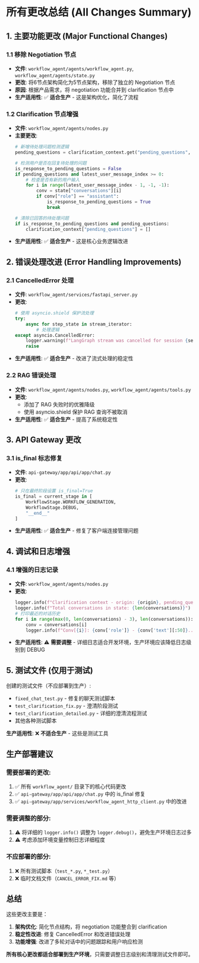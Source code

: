 # 所有更改总结 (All Changes Summary)

## 1. 主要功能更改 (Major Functional Changes)

### 1.1 移除 Negotiation 节点
- **文件**: `workflow_agent/agents/workflow_agent.py`, `workflow_agent/agents/state.py`
- **更改**: 将6节点架构简化为5节点架构，移除了独立的 Negotiation 节点
- **原因**: 根据产品需求，将 negotiation 功能合并到 clarification 节点中
- **生产适用性**: ✅ **适合生产** - 这是架构优化，简化了流程

### 1.2 Clarification 节点增强
- **文件**: `workflow_agent/agents/nodes.py`
- **主要更改**:
  ```python
  # 新增待处理问题检测逻辑
  pending_questions = clarification_context.get("pending_questions", [])
  
  # 检测用户是否在回复待处理的问题
  is_response_to_pending_questions = False
  if pending_questions and latest_user_message_index >= 0:
      # 检查是否有新的用户输入
      for i in range(latest_user_message_index - 1, -1, -1):
          conv = state["conversations"][i]
          if conv["role"] == "assistant":
              is_response_to_pending_questions = True
              break
  
  # 清除已回答的待处理问题
  if is_response_to_pending_questions and pending_questions:
      clarification_context["pending_questions"] = []
  ```
- **生产适用性**: ✅ **适合生产** - 这是核心业务逻辑改进

## 2. 错误处理改进 (Error Handling Improvements)

### 2.1 CancelledError 处理
- **文件**: `workflow_agent/services/fastapi_server.py`
- **更改**:
  ```python
  # 使用 asyncio.shield 保护流处理
  try:
      async for step_state in stream_iterator:
          # 处理逻辑
  except asyncio.CancelledError:
      logger.warning(f"LangGraph stream was cancelled for session {session_id}")
      raise
  ```
- **生产适用性**: ✅ **适合生产** - 改进了流式处理的稳定性

### 2.2 RAG 错误处理
- **文件**: `workflow_agent/agents/nodes.py`, `workflow_agent/agents/tools.py`
- **更改**: 
  - 添加了 RAG 失败时的优雅降级
  - 使用 asyncio.shield 保护 RAG 查询不被取消
- **生产适用性**: ✅ **适合生产** - 提高了系统稳定性

## 3. API Gateway 更改

### 3.1 is_final 标志修复
- **文件**: `api-gateway/app/api/app/chat.py`
- **更改**: 
  ```python
  # 只在最终阶段设置 is_final=True
  is_final = current_stage in [
      WorkflowStage.WORKFLOW_GENERATION, 
      WorkflowStage.DEBUG,
      "__end__"
  ]
  ```
- **生产适用性**: ✅ **适合生产** - 修复了客户端连接管理问题

## 4. 调试和日志增强

### 4.1 增强的日志记录
- **文件**: `workflow_agent/agents/nodes.py`
- **更改**:
  ```python
  logger.info(f"Clarification context - origin: {origin}, pending_questions: {len(pending_questions)}")
  logger.info(f"Total conversations in state: {len(conversations)}")
  # 打印最近的对话历史
  for i in range(max(0, len(conversations) - 3), len(conversations)):
      conv = conversations[i]
      logger.info(f"Conv[{i}]: {conv['role']} - {conv['text'][:50]}...")
  ```
- **生产适用性**: ⚠️ **需要调整** - 详细日志适合开发环境，生产环境应该降低日志级别到 DEBUG

## 5. 测试文件 (仅用于测试)

创建的测试文件（不应部署到生产）:
- `fixed_chat_test.py` - 修复的聊天测试脚本
- `test_clarification_fix.py` - 澄清阶段测试
- `test_clarification_detailed.py` - 详细的澄清流程测试
- 其他各种测试脚本

**生产适用性**: ❌ **不适合生产** - 这些是测试工具

## 生产部署建议

### 需要部署的更改:
1. ✅ 所有 `workflow_agent/` 目录下的核心代码更改
2. ✅ `api-gateway/app/api/app/chat.py` 中的 is_final 修复
3. ✅ `api-gateway/app/services/workflow_agent_http_client.py` 中的改进

### 需要调整的部分:
1. ⚠️ 将详细的 `logger.info()` 调整为 `logger.debug()`，避免生产环境日志过多
2. ⚠️ 考虑添加环境变量控制日志详细程度

### 不应部署的部分:
1. ❌ 所有测试脚本（`test_*.py`, `*_test.py`）
2. ❌ 临时文档文件（`CANCEL_ERROR_FIX.md` 等）

## 总结

这些更改主要是：
1. **架构优化**: 简化节点结构，将 negotiation 功能整合到 clarification
2. **稳定性改进**: 修复 CancelledError 和改进错误处理
3. **功能增强**: 改进了多轮对话中的问题跟踪和用户响应检测

**所有核心更改都适合部署到生产环境**，只需要调整日志级别和清理测试文件即可。